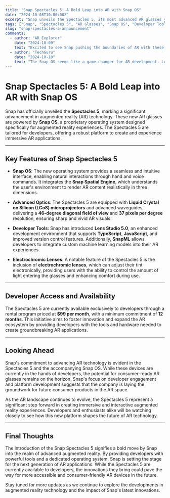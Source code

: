 ```yaml
---
title: "Snap Spectacles 5: A Bold Leap into AR with Snap OS"
date: "2024-10-08T10:00:00Z"
excerpt: "Snap unveils the Spectacles 5, its most advanced AR glasses yet, powered by the new Snap OS and designed for developers."
tags: ["Snap", "Spectacles 5", "AR Glasses", "Snap OS", "Developer Tools"]
slug: "snap-spectacles-5-announcement"
comments:
  - author: "AR_Explorer"
    date: "2024-10-09"
    text: "Excited to see Snap pushing the boundaries of AR with these new glasses!"
  - author: "TechGuru"
    date: "2024-10-10"
    text: "The Snap OS seems like a game-changer for AR development. Looking forward to exploring it."
---
```


# Snap Spectacles 5: A Bold Leap into AR with Snap OS

Snap has officially unveiled the **Spectacles 5**, marking a significant advancement in augmented reality (AR) technology. These new AR glasses are powered by **Snap OS**, a proprietary operating system designed specifically for augmented reality experiences. The Spectacles 5 are tailored for developers, offering a robust platform to create and experience immersive AR applications.

---

## Key Features of Snap Spectacles 5

- **Snap OS**: The new operating system provides a seamless and intuitive interface, enabling natural interactions through hand and voice commands. It integrates the **Snap Spatial Engine**, which understands the user's environment to render AR content realistically in three dimensions.

- **Advanced Optics**: The Spectacles 5 are equipped with **Liquid Crystal on Silicon (LCoS) microprojectors** and advanced waveguides, delivering a **46-degree diagonal field of view** and **37 pixels per degree** resolution, ensuring sharp and vivid AR visuals.

- **Developer Tools**: Snap has introduced **Lens Studio 5.0**, an enhanced development environment that supports **TypeScript**, **JavaScript**, and improved version control features. Additionally, **SnapML** allows developers to integrate custom machine learning models into their AR experiences.

- **Electrochromic Lenses**: A notable feature of the Spectacles 5 is the inclusion of **electrochromic lenses**, which can adjust their tint electronically, providing users with the ability to control the amount of light entering the glasses and enhancing comfort during use.

---

## Developer Access and Availability

The Spectacles 5 are currently available exclusively to developers through a rental program priced at **$99 per month**, with a minimum commitment of **12 months**. This initiative aims to foster innovation and expand the AR ecosystem by providing developers with the tools and hardware needed to create groundbreaking AR applications.

---

## Looking Ahead

Snap's commitment to advancing AR technology is evident in the Spectacles 5 and the accompanying Snap OS. While these devices are currently in the hands of developers, the potential for consumer-ready AR glasses remains on the horizon. Snap's focus on developer engagement and platform development suggests that the company is laying the groundwork for future consumer products in the AR space.

As the AR landscape continues to evolve, the Spectacles 5 represent a significant step forward in creating immersive and interactive augmented reality experiences. Developers and enthusiasts alike will be watching closely to see how this new platform shapes the future of AR technology.

---

## Final Thoughts

The introduction of the Snap Spectacles 5 signifies a bold move by Snap into the realm of advanced augmented reality. By providing developers with powerful tools and a dedicated operating system, Snap is setting the stage for the next generation of AR applications. While the Spectacles 5 are currently available to developers, the innovations they bring could pave the way for more accessible and consumer-friendly AR devices in the future.

Stay tuned for more updates as we continue to explore the developments in augmented reality technology and the impact of Snap's latest innovations.
